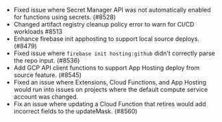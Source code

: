 - Fixed issue where Secret Manager API was not automatically enabled for functions using secrets. (#8528)
- Changed artifact registry cleanup policy error to warn for CI/CD workloads #8513
- Enhance firebase init apphosting to support local source deploys. (#8479)
- Fixed issue where `firebase init hosting:github` didn't correctly parse the repo input. (#8536)
- Add GCP API client functions to support App Hosting deploy from source feature. (#8545)
- Fixed an issue where Extensions, Cloud Functions, and App Hosting would run into issues on projects where the default compute service account was changed.
- Fix an issue where updating a Cloud Function that retires would add incorrect fields to the updateMask. (#8560)
